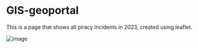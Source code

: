 # GIS-geoportal

This is a page that shows all piracy incidents in 2023, created using leaflet.

![image](https://github.com/mplaciszewska/GIS-geoportal/assets/100434543/93a75a52-36ef-4a51-a4f2-2e70b21f621c)
